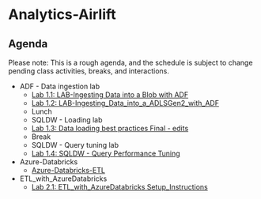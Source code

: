 # Analytics-Airlift

## Agenda

Please note: This is a rough agenda, and the schedule is subject to change pending class activities, breaks, and interactions.

- ADF - Data ingestion lab
  - [Lab 1.1: LAB-Ingesting Data into a Blob with ADF](http://bit.ly/2yGS4vr)
  - [Lab 1.2: LAB-Ingesting_Data_into_a_ADLSGen2_with_ADF](http://bit.ly/2Yn6zUg)
  - Lunch
  - SQLDW - Loading lab
  - [Lab 1.3: Data loading best practices Final - edits](http://bit.ly/2ZzEfL8)
  - Break
  - SQLDW - Query tuning lab
  - [Lab 1.4: SQLDW - Query Performance Tuning](http://bit.ly/2YIKF9g)
- Azure-Databricks
  - [Azure-Databricks-ETL](http://bit.ly/2yDYlIf)
- ETL_with_AzureDatabricks
  - [Lab 2.1: ETL_with_AzureDatabricks Setup_Instructions](http://bit.ly/2M0JNel)
